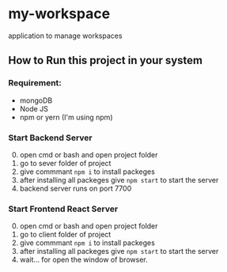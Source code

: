 # my-workspace
application to manage workspaces

## How to Run this project in your system
### Requirement:
- mongoDB
- Node JS
- npm or yern (I'm using npm)

### Start Backend Server
0. open cmd or bash and open project folder
1. go to sever folder of project
2. give commmant ``` npm i ``` to install packeges
3. after installing all packeges give ``` npm start ``` to start the server
4. backend server runs on port 7700

### Start Frontend React Server
0. open cmd or bash and open project folder
1. go to client folder of project
2. give commmant ``` npm i ``` to install packeges
3. after installing all packeges give ``` npm start ``` to start the server
4. wait... for open the window of browser.

